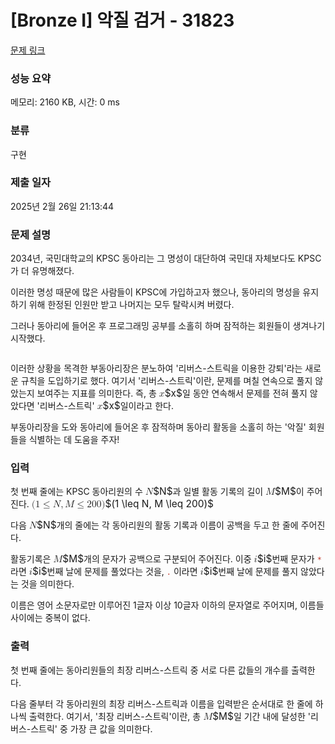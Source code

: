 # [Bronze I] 악질 검거 - 31823 

[문제 링크](https://www.acmicpc.net/problem/31823) 

### 성능 요약

메모리: 2160 KB, 시간: 0 ms

### 분류

구현

### 제출 일자

2025년 2월 26일 21:13:44

### 문제 설명

<p>2034년, 국민대학교의 KPSC 동아리는 그 명성이 대단하여 국민대 자체보다도 KPSC가 더 유명해졌다.</p>

<p>이러한 명성 때문에 많은 사람들이 KPSC에 가입하고자 했으나, 동아리의 명성을 유지하기 위해 한정된 인원만 받고 나머지는 모두 탈락시켜 버렸다.</p>

<p>그러나 동아리에 들어온 후 프로그래밍 공부를 소홀히 하며 잠적하는 회원들이 생겨나기 시작했다.</p>

<p style="text-align: center;"><img alt="" src="https://upload.acmicpc.net/70f4d3d7-7ac4-461a-95dd-3ab335083580/-/preview/"></p>

<p>이러한 상황을 목격한 부동아리장은 분노하여 '리버스-스트릭을 이용한 강퇴'라는 새로운 규칙을 도입하기로 했다. 여기서 '리버스-스트릭'이란, 문제를 며칠 연속으로 풀지 않았는지 보여주는 지표를 의미한다. 즉, 총 <mjx-container class="MathJax" jax="CHTML" style="font-size: 110.3%; position: relative;"><mjx-math class="MJX-TEX" aria-hidden="true"><mjx-mi class="mjx-i"><mjx-c class="mjx-c1D465 TEX-I"></mjx-c></mjx-mi></mjx-math><mjx-assistive-mml unselectable="on" display="inline"><math xmlns="http://www.w3.org/1998/Math/MathML"><mi>x</mi></math></mjx-assistive-mml><span aria-hidden="true" class="no-mathjax mjx-copytext">$x$</span></mjx-container>일 동안 연속해서 문제를 전혀 풀지 않았다면 '리버스-스트릭' <mjx-container class="MathJax" jax="CHTML" style="font-size: 110.3%; position: relative;"><mjx-math class="MJX-TEX" aria-hidden="true"><mjx-mi class="mjx-i"><mjx-c class="mjx-c1D465 TEX-I"></mjx-c></mjx-mi></mjx-math><mjx-assistive-mml unselectable="on" display="inline"><math xmlns="http://www.w3.org/1998/Math/MathML"><mi>x</mi></math></mjx-assistive-mml><span aria-hidden="true" class="no-mathjax mjx-copytext">$x$</span></mjx-container>일이라고 한다.</p>

<p>부동아리장을 도와 동아리에 들어온 후 잠적하며 동아리 활동을 소홀히 하는 '악질' 회원들을 식별하는 데 도움을 주자!</p>

### 입력 

 <p>첫 번째 줄에는 KPSC 동아리원의 수 <mjx-container class="MathJax" jax="CHTML" style="font-size: 110.3%; position: relative;"><mjx-math class="MJX-TEX" aria-hidden="true"><mjx-mi class="mjx-i"><mjx-c class="mjx-c1D441 TEX-I"></mjx-c></mjx-mi></mjx-math><mjx-assistive-mml unselectable="on" display="inline"><math xmlns="http://www.w3.org/1998/Math/MathML"><mi>N</mi></math></mjx-assistive-mml><span aria-hidden="true" class="no-mathjax mjx-copytext">$N$</span></mjx-container>과 일별 활동 기록의 길이 <mjx-container class="MathJax" jax="CHTML" style="font-size: 110.3%; position: relative;"><mjx-math class="MJX-TEX" aria-hidden="true"><mjx-mi class="mjx-i"><mjx-c class="mjx-c1D440 TEX-I"></mjx-c></mjx-mi></mjx-math><mjx-assistive-mml unselectable="on" display="inline"><math xmlns="http://www.w3.org/1998/Math/MathML"><mi>M</mi></math></mjx-assistive-mml><span aria-hidden="true" class="no-mathjax mjx-copytext">$M$</span></mjx-container>이 주어진다. <mjx-container class="MathJax" jax="CHTML" style="font-size: 110.3%; position: relative;"><mjx-math class="MJX-TEX" aria-hidden="true"><mjx-mo class="mjx-n"><mjx-c class="mjx-c28"></mjx-c></mjx-mo><mjx-mn class="mjx-n"><mjx-c class="mjx-c31"></mjx-c></mjx-mn><mjx-mo class="mjx-n" space="4"><mjx-c class="mjx-c2264"></mjx-c></mjx-mo><mjx-mi class="mjx-i" space="4"><mjx-c class="mjx-c1D441 TEX-I"></mjx-c></mjx-mi><mjx-mo class="mjx-n"><mjx-c class="mjx-c2C"></mjx-c></mjx-mo><mjx-mi class="mjx-i" space="2"><mjx-c class="mjx-c1D440 TEX-I"></mjx-c></mjx-mi><mjx-mo class="mjx-n" space="4"><mjx-c class="mjx-c2264"></mjx-c></mjx-mo><mjx-mn class="mjx-n" space="4"><mjx-c class="mjx-c32"></mjx-c><mjx-c class="mjx-c30"></mjx-c><mjx-c class="mjx-c30"></mjx-c></mjx-mn><mjx-mo class="mjx-n"><mjx-c class="mjx-c29"></mjx-c></mjx-mo></mjx-math><mjx-assistive-mml unselectable="on" display="inline"><math xmlns="http://www.w3.org/1998/Math/MathML"><mo stretchy="false">(</mo><mn>1</mn><mo>≤</mo><mi>N</mi><mo>,</mo><mi>M</mi><mo>≤</mo><mn>200</mn><mo stretchy="false">)</mo></math></mjx-assistive-mml><span aria-hidden="true" class="no-mathjax mjx-copytext">$(1 \leq N, M \leq 200)$</span></mjx-container> </p>

<p>다음 <mjx-container class="MathJax" jax="CHTML" style="font-size: 110.3%; position: relative;"><mjx-math class="MJX-TEX" aria-hidden="true"><mjx-mi class="mjx-i"><mjx-c class="mjx-c1D441 TEX-I"></mjx-c></mjx-mi></mjx-math><mjx-assistive-mml unselectable="on" display="inline"><math xmlns="http://www.w3.org/1998/Math/MathML"><mi>N</mi></math></mjx-assistive-mml><span aria-hidden="true" class="no-mathjax mjx-copytext">$N$</span></mjx-container>개의 줄에는 각 동아리원의 활동 기록과 이름이 공백을 두고 한 줄에 주어진다.</p>

<p>활동기록은 <mjx-container class="MathJax" jax="CHTML" style="font-size: 110.3%; position: relative;"><mjx-math class="MJX-TEX" aria-hidden="true"><mjx-mi class="mjx-i"><mjx-c class="mjx-c1D440 TEX-I"></mjx-c></mjx-mi></mjx-math><mjx-assistive-mml unselectable="on" display="inline"><math xmlns="http://www.w3.org/1998/Math/MathML"><mi>M</mi></math></mjx-assistive-mml><span aria-hidden="true" class="no-mathjax mjx-copytext">$M$</span></mjx-container>개의 문자가 공백으로 구분되어 주어진다. 이중 <mjx-container class="MathJax" jax="CHTML" style="font-size: 110.3%; position: relative;"><mjx-math class="MJX-TEX" aria-hidden="true"><mjx-mi class="mjx-i"><mjx-c class="mjx-c1D456 TEX-I"></mjx-c></mjx-mi></mjx-math><mjx-assistive-mml unselectable="on" display="inline"><math xmlns="http://www.w3.org/1998/Math/MathML"><mi>i</mi></math></mjx-assistive-mml><span aria-hidden="true" class="no-mathjax mjx-copytext">$i$</span></mjx-container>번째 문자가 <code><span style="color:#c0392b;">*</span></code> 라면 <mjx-container class="MathJax" jax="CHTML" style="font-size: 110.3%; position: relative;"><mjx-math class="MJX-TEX" aria-hidden="true"><mjx-mi class="mjx-i"><mjx-c class="mjx-c1D456 TEX-I"></mjx-c></mjx-mi></mjx-math><mjx-assistive-mml unselectable="on" display="inline"><math xmlns="http://www.w3.org/1998/Math/MathML"><mi>i</mi></math></mjx-assistive-mml><span aria-hidden="true" class="no-mathjax mjx-copytext">$i$</span></mjx-container>번째 날에 문제를 풀었다는 것을, <span style="color:#c0392b;"><code>.</code></span> 이라면 <mjx-container class="MathJax" jax="CHTML" style="font-size: 110.3%; position: relative;"><mjx-math class="MJX-TEX" aria-hidden="true"><mjx-mi class="mjx-i"><mjx-c class="mjx-c1D456 TEX-I"></mjx-c></mjx-mi></mjx-math><mjx-assistive-mml unselectable="on" display="inline"><math xmlns="http://www.w3.org/1998/Math/MathML"><mi>i</mi></math></mjx-assistive-mml><span aria-hidden="true" class="no-mathjax mjx-copytext">$i$</span></mjx-container>번째 날에 문제를 풀지 않았다는 것을 의미한다.</p>

<p>이름은 영어 소문자로만 이루어진 1글자 이상 10글자 이하의 문자열로 주어지며, 이름들 사이에는 중복이 없다.</p>

### 출력 

 <p>첫 번째 줄에는 동아리원들의 최장 리버스-스트릭 중 서로 다른 값들의 개수를 출력한다.</p>

<p>다음 줄부터 각 동아리원의 최장 리버스-스트릭과 이름을 입력받은 순서대로 한 줄에 하나씩 출력한다. 여기서, '최장 리버스-스트릭'이란, 총 <mjx-container class="MathJax" jax="CHTML" style="font-size: 110.3%; position: relative;"><mjx-math class="MJX-TEX" aria-hidden="true"><mjx-mi class="mjx-i"><mjx-c class="mjx-c1D440 TEX-I"></mjx-c></mjx-mi></mjx-math><mjx-assistive-mml unselectable="on" display="inline"><math xmlns="http://www.w3.org/1998/Math/MathML"><mi>M</mi></math></mjx-assistive-mml><span aria-hidden="true" class="no-mathjax mjx-copytext">$M$</span></mjx-container>일 기간 내에 달성한 '리버스-스트릭' 중 가장 큰 값을 의미한다.</p>

